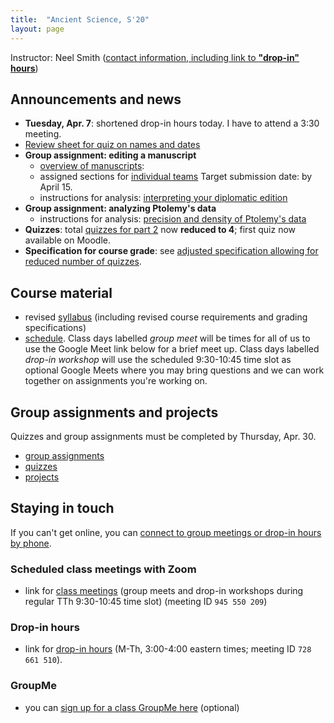 ```yaml
---
title:  "Ancient Science, S'20"
layout: page
---
```



Instructor: Neel Smith ([contact information, including link to **"drop-in" hours**](http://neelsmith.info/holycross/contact/))


## Announcements and news

- **Tuesday, Apr. 7**: shortened drop-in hours today. I have to attend a 3:30 meeting.
- [Review sheet for quiz on names and dates](quizzes/names-dates/)
- **Group assignment: editing a manuscript**
    - [overview of manuscripts](labs/editing/):  
    - assigned sections for [individual teams](labs/editing/assignments/) Target submission date: by April 15.
    - instructions for analysis: [interpreting your diplomatic edition](labs/ms_evidence/)
- **Group assignment: analyzing Ptolemy's data**
   - instructions for analysis: [precision and density of Ptolemy's data](labs/ptolemy-geo/precision/)
- **Quizzes**: total [quizzes for part 2](quizzes/) now **reduced to 4**;  first quiz now available on Moodle.
- **Specification for course grade**:  see [adjusted specification allowing for reduced number of quizzes](syllabus/2_requirements/).

## Course material

- revised [syllabus](syllabus/) (including revised course requirements and grading specifications)
- [schedule](schedule/).  Class days labelled *group meet* will be times for all of us to use the Google Meet link below for a brief meet up.  Class days labelled *drop-in workshop* will use the scheduled 9:30-10:45 time slot as optional Google Meets where you may bring questions and we can work together on assignments you're working on.


## Group assignments and projects

Quizzes and group assignments must be completed by Thursday, Apr. 30.

- [group assignments](labs/)
- [quizzes](quizzes/)
- [projects](projects/)



## Staying in touch

If you can't get online, you can [connect to group meetings or drop-in hours by phone](phone-option/).


### Scheduled class meetings with Zoom

-  link for [class meetings](https://holycross.zoom.us/j/945550209) (group meets and drop-in workshops during regular TTh 9:30-10:45 time slot) (meeting ID `945 550 209`)


### Drop-in hours

-  link for [drop-in hours](https://holycross.zoom.us/j/728661510) (M-Th, 3:00-4:00 eastern times; meeting ID `728 661 510`).  



### GroupMe

- you can [sign up for a class GroupMe here](https://groupme.com/join_group/58684193/ICdBp5hx) (optional)
